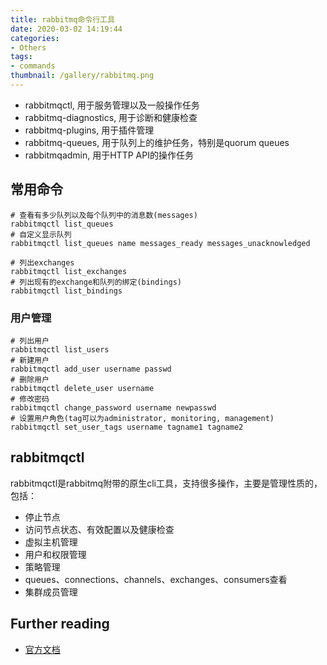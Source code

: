 ```yaml
---
title: rabbitmq命令行工具
date: 2020-03-02 14:19:44
categories:
- Others
tags:
- commands
thumbnail: /gallery/rabbitmq.png
---
```


+ rabbitmqctl, 用于服务管理以及一般操作任务
+ rabbitmq-diagnostics, 用于诊断和健康检查
+ rabbitmq-plugins, 用于插件管理
+ rabbitmq-queues, 用于队列上的维护任务，特别是quorum queues
+ rabbitmqadmin, 用于HTTP API的操作任务

## 常用命令

```
# 查看有多少队列以及每个队列中的消息数(messages)
rabbitmqctl list_queues
# 自定义显示队列
rabbitmqctl list_queues name messages_ready messages_unacknowledged

# 列出exchanges
rabbitmqctl list_exchanges
# 列出现有的exchange和队列的绑定(bindings)
rabbitmqctl list_bindings
```

### 用户管理

```
# 列出用户
rabbitmqctl list_users
# 新建用户
rabbitmqctl add_user username passwd
# 删除用户
rabbitmqctl delete_user username
# 修改密码
rabbitmqctl change_password username newpasswd
# 设置用户角色(tag可以为administrator, monitoring, management)
rabbitmqctl set_user_tags username tagname1 tagname2
```

## rabbitmqctl

rabbitmqctl是rabbitmq附带的原生cli工具，支持很多操作，主要是管理性质的，包括：
  + 停止节点
  + 访问节点状态、有效配置以及健康检查
  + 虚拟主机管理
  + 用户和权限管理
  + 策略管理
  + queues、connections、channels、exchanges、consumers查看
  + 集群成员管理

## Further reading

+ [官方文档](https://www.rabbitmq.com/cli.html)
